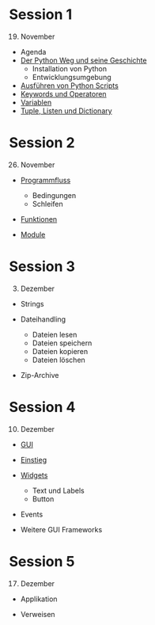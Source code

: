 # Session 1

19. November

* Agenda
* [Der Python Weg und seine Geschichte](session1/python_way.md)
  * Installation von Python
  * Entwicklungsumgebung
* [Ausführen von Python Scripts](session1/execute.md)
* [Keywords und Operatoren](session1/operatoren.md)
* [Variablen](session1/variables.md)
* [Tuple, Listen und Dictionary](session1/lists.md)

# Session 2

26. November

* [Programmfluss](session2/programflow.md)
  * Bedingungen
  * Schleifen

* [Funktionen](session2/function.md)
* [Module](session2/module.md)

# Session 3

03. Dezember

* Strings

* Dateihandling
  * Dateien lesen
  * Dateien speichern
  * Dateien kopieren
  * Dateien löschen
* Zip-Archive

# Session 4

10. Dezember

* [GUI](session4/01_gui.md)
* [Einstieg](session4/02_einstieg.md)
* [Widgets](session4/03_widgets.md)
  * Text und Labels
  * Button

* Events
* Weitere GUI Frameworks

# Session 5

17. Dezember

* Applikation 

* Verweisen
